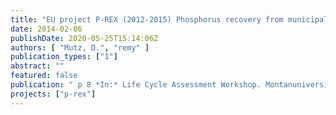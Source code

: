 ```yaml
---
title: "EU project P-REX (2012-2015) Phosphorus recovery from municipal wastewater: from prototype to market, Work area 4: Life Cycle Assessment"
date: 2014-02-06
publishDate: 2020-05-25T15:14:06Z
authors: [ "Mutz, D.", "remy" ]
publication_types: ["1"]
abstract: ""
featured: false
publication: " p 8 *In:* Life Cycle Assessment Workshop. Montanuniversität Leoben, Austria. 2014-02-06"
projects: ["p-rex"]
---
```


